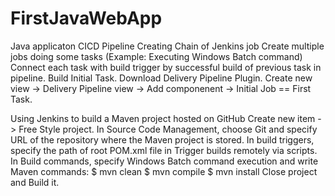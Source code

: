 # FirstJavaWebApp
Java applicaton CICD Pipeline
Creating Chain of Jenkins job
Create multiple jobs doing some tasks (Example: Executing Windows Batch command)
Connect each task with build trigger by successful build of previous task in pipeline.
Build Initial Task.
Download Delivery Pipeline Plugin.
Create new view -> Delivery Pipeline view -> Add componenent -> Initial Job == First Task.

Using Jenkins to build a Maven project hosted on GitHub
Create new item -> Free Style project.
In Source Code Management, choose Git and specify URL of the repository where the Maven project is stored.
In build triggers, specify the path of root POM.xml file in Trigger builds remotely via scripts.
In Build commands, specify Windows Batch command execution and write Maven commands:
$ mvn clean
$ mvn compile
$ mvn install
Close project and Build it.

